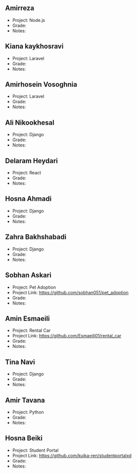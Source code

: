## Amirreza
- Project: Node.js
- Grade: 
- Notes: 


## Kiana kaykhosravi
- Project: Laravel
- Grade: 
- Notes: 


## Amirhosein Vosoghnia
- Project: Laravel
- Grade: 
- Notes: 


## Ali Nikookhesal
- Project: Django
- Grade: 
- Notes: 


## Delaram Heydari
- Project: React
- Grade: 
- Notes: 


## Hosna Ahmadi
- Project: Django
- Grade: 
- Notes: 


## Zahra Bakhshabadi
- Project: Django
- Grade: 
- Notes: 


## Sobhan Askari
- Project: Pet Adoption
- Project Link: https://github.com/sobhan051/pet_adoption
- Grade: 
- Notes: 


## Amin Esmaeili
- Project: Rental Car
- Project Link: https://github.com/Esmaeili01/rental_car
- Grade: 
- Notes: 


## Tina Navi
- Project: Django
- Grade: 
- Notes: 


## Amir Tavana
- Project: Python
- Grade: 
- Notes: 

## Hosna Beiki
- Project: Student Portal
- Project Link: https://github.com/kuika-ren/studentportalxd
- Grade: 
- Notes: 